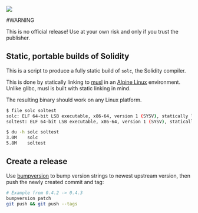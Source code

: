 <a href='https://travis-ci.org/brainbot-com/solidity-static'> <img src='https://travis-ci.org/brainbot-com/solidity-static.svg?branch=master'> </a>

#WARNING

This is no official release! Use at your own risk and only if you trust the publisher.


## Static, portable builds of Solidity

This is a script to produce a fully static build of `solc`, the
Solidity compiler.

This is done by statically linking to [musl] in an [Alpine Linux][alpine]
environment. Unlike glibc, musl is built with static linking in
mind.

[musl]: http://www.musl-libc.org/
[alpine]: http://www.alpinelinux.org/

The resulting binary should work on any Linux platform.

```bash
$ file solc soltest
solc: ELF 64-bit LSB executable, x86-64, version 1 (SYSV), statically linked, stripped
soltest: ELF 64-bit LSB executable, x86-64, version 1 (SYSV), statically linked, stripped
```

```bash
$ du -h solc soltest
3.0M    solc
5.8M    soltest
```

## Create a release

Use [bumpversion](https://github.com/peritus/bumpversion) to bump version strings to newest upstream version, then push
the newly created commit and tag:

```bash
# Example from 0.4.2 -> 0.4.3
bumpversion patch
git push && git push --tags
```
